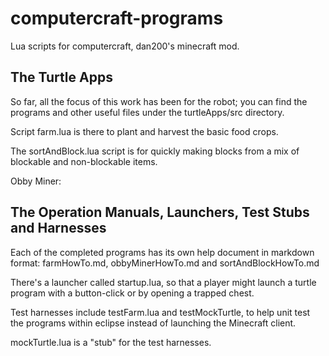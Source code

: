 computercraft-programs
======================

Lua scripts for computercraft, dan200's minecraft mod. 

## The Turtle Apps
So far, all the focus of this work has been for the robot; you can find the programs and other useful files under the turtleApps/src directory.

Script farm.lua is there to plant and harvest the basic food crops.

The sortAndBlock.lua script is for quickly making blocks from a mix of blockable
and non-blockable items.

<TODO> Obby Miner: 

## The Operation Manuals, Launchers, Test Stubs and Harnesses

Each of the completed programs has its own help document in markdown format: farmHowTo.md, obbyMinerHowTo.md <TODO> and sortAndBlockHowTo.md

There's a launcher called startup.lua, so that a player might launch a turtle program with a button-click or by opening a trapped chest.

Test harnesses include testFarm.lua and testMockTurtle, to help unit test the programs within eclipse instead of launching the Minecraft client.

mockTurtle.lua is a "stub" for the test harnesses.